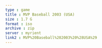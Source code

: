 ```yaml
---
type : game
title : MVP Baseball 2003 (USA)
size : 1.7 G
format : iso
archive : zip
server : myrient
link2 : MVP%20Baseball%202003%20%28USA%29
---
```

